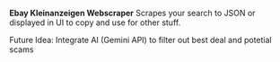 **Ebay Kleinanzeigen Webscraper**
Scrapes your search to JSON or displayed in UI to copy and use for other stuff.

Future Idea: Integrate AI (Gemini API) to filter out best deal and potetial scams
